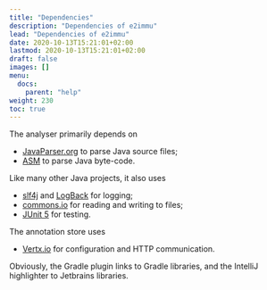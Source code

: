 ```yaml
---
title: "Dependencies"
description: "Dependencies of e2immu"
lead: "Dependencies of e2immu"
date: 2020-10-13T15:21:01+02:00
lastmod: 2020-10-13T15:21:01+02:00
draft: false
images: []
menu:
  docs:
    parent: "help"
weight: 230
toc: true
---
```


The analyser primarily depends on

* [JavaParser.org](https://javaparser.org/) to parse Java source files;
* [ASM](https://asm.ow2.io/) to parse Java byte-code.

Like many other Java projects, it also uses

* [slf4j](http://www.slf4j.org/) and  [LogBack](https://logback.qos.ch/) for logging;
* [commons.io](https://commons.apache.org/proper/commons-io/) for reading and writing to files;
* [JUnit 5](https://junit.org/junit5/) for testing.

The annotation store uses

* [Vertx.io](https://vertx.io/) for configuration and HTTP communication.

Obviously, the Gradle plugin links to Gradle libraries, and the IntelliJ highlighter to Jetbrains libraries.